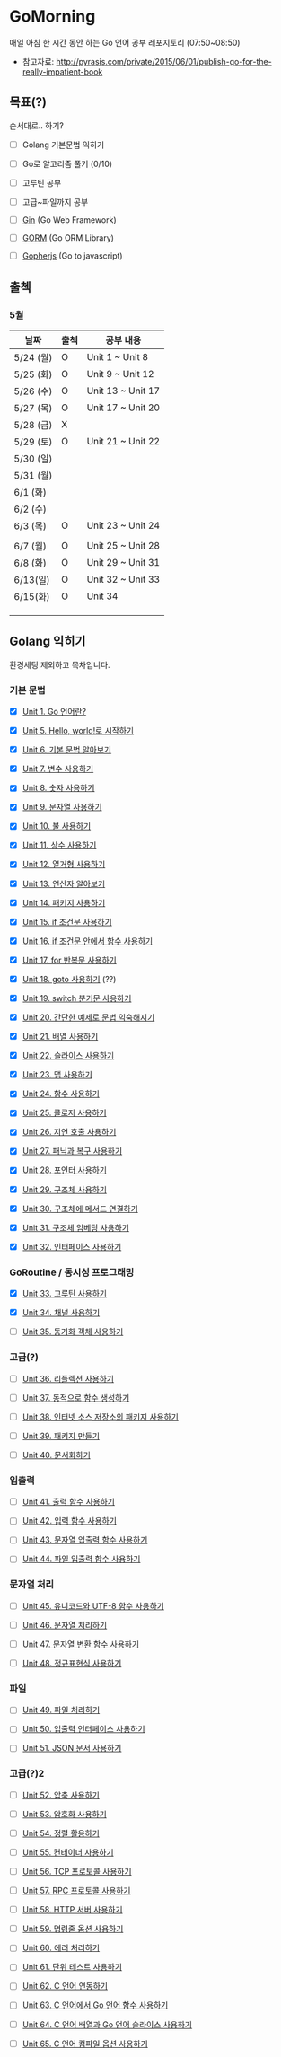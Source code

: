 # GoMorning
매일 아침 한 시간 동안 하는 Go 언어 공부 레포지토리 (07:50~08:50)

* 참고자료: http://pyrasis.com/private/2015/06/01/publish-go-for-the-really-impatient-book



## 목표(?)

순서대로.. 하기?

- [ ] Golang 기본문법 익히기
- [ ] Go로 알고리즘 풀기 (0/10)
- [ ] 고루틴 공부
- [ ] 고급~파일까지 공부
- [ ] [Gin](https://github.com/gin-gonic/gin) (Go Web Framework) 
- [ ] [GORM](https://github.com/go-gorm/gorm) (Go ORM Library)
- [ ] [Gopherjs](https://github.com/gopherjs/gopherjs) (Go to javascript)



## 출첵



### 5월

| 날짜      | 출첵 | 공부 내용         |
| --------- | ---- | ----------------- |
| 5/24 (월) | O    | Unit 1 ~ Unit 8   |
| 5/25 (화) | O    | Unit 9 ~ Unit 12  |
| 5/26 (수) | O    | Unit 13 ~ Unit 17 |
| 5/27 (목) | O    | Unit 17 ~ Unit 20 |
| 5/28 (금) | X    |                   |
| 5/29 (토) | O    | Unit 21 ~ Unit 22 |
| 5/30 (일) |      |                   |
| 5/31 (월) |      |                   |
| 6/1 (화)  |      |                   |
| 6/2 (수)  |      |                   |
| 6/3 (목)  | O    | Unit 23 ~ Unit 24 |
|           |      |                   |
| 6/7 (월)  | O    | Unit 25 ~ Unit 28 |
| 6/8 (화)  | O    | Unit 29 ~ Unit 31 |
| 6/13(일)  | O    | Unit 32 ~ Unit 33 |
| 6/15(화)  | O    | Unit 34           |
|           |      |                   |
|           |      |                   |
|           |      |                   |







## Golang 익히기

환경세팅 제외하고 목차입니다.



### 기본 문법

- [x] [Unit 1. Go 언어란?](http://pyrasis.com/book/GoForTheReallyImpatient/Unit01)
- [x] [Unit 5. Hello, world!로 시작하기](http://pyrasis.com/book/GoForTheReallyImpatient/Unit05)
- [x] [Unit 6. 기본 문법 알아보기](http://pyrasis.com/book/GoForTheReallyImpatient/Unit06)
- [x] [Unit 7. 변수 사용하기](http://pyrasis.com/book/GoForTheReallyImpatient/Unit07)
- [x] [Unit 8. 숫자 사용하기](http://pyrasis.com/book/GoForTheReallyImpatient/Unit08)
- [x] [Unit 9. 문자열 사용하기](http://pyrasis.com/book/GoForTheReallyImpatient/Unit09)
- [x] [Unit 10. 불 사용하기](http://pyrasis.com/book/GoForTheReallyImpatient/Unit10)
- [x] [Unit 11. 상수 사용하기](http://pyrasis.com/book/GoForTheReallyImpatient/Unit11)
- [x] [Unit 12. 열거형 사용하기](http://pyrasis.com/book/GoForTheReallyImpatient/Unit12)
- [x] [Unit 13. 연산자 알아보기](http://pyrasis.com/book/GoForTheReallyImpatient/Unit13)
- [x] [Unit 14. 패키지 사용하기](http://pyrasis.com/book/GoForTheReallyImpatient/Unit14)
- [x] [Unit 15. if 조건문 사용하기](http://pyrasis.com/book/GoForTheReallyImpatient/Unit15)
- [x] [Unit 16. if 조건문 안에서 함수 사용하기](http://pyrasis.com/book/GoForTheReallyImpatient/Unit16)
- [x] [Unit 17. for 반복문 사용하기](http://pyrasis.com/book/GoForTheReallyImpatient/Unit17)
- [x] [Unit 18. goto 사용하기](http://pyrasis.com/book/GoForTheReallyImpatient/Unit18) (??)
- [x] [Unit 19. switch 분기문 사용하기](http://pyrasis.com/book/GoForTheReallyImpatient/Unit19)
- [x] [Unit 20. 간단한 예제로 문법 익숙해지기](http://pyrasis.com/book/GoForTheReallyImpatient/Unit20)
- [x] [Unit 21. 배열 사용하기](http://pyrasis.com/book/GoForTheReallyImpatient/Unit21)
- [x] [Unit 22. 슬라이스 사용하기](http://pyrasis.com/book/GoForTheReallyImpatient/Unit22)
- [x] [Unit 23. 맵 사용하기](http://pyrasis.com/book/GoForTheReallyImpatient/Unit23)
- [x] [Unit 24. 함수 사용하기](http://pyrasis.com/book/GoForTheReallyImpatient/Unit24)
- [x] [Unit 25. 클로저 사용하기](http://pyrasis.com/book/GoForTheReallyImpatient/Unit25)
- [x] [Unit 26. 지연 호출 사용하기](http://pyrasis.com/book/GoForTheReallyImpatient/Unit26)
- [x] [Unit 27. 패닉과 복구 사용하기](http://pyrasis.com/book/GoForTheReallyImpatient/Unit27)
- [x] [Unit 28. 포인터 사용하기](http://pyrasis.com/book/GoForTheReallyImpatient/Unit28)
- [x] [Unit 29. 구조체 사용하기](http://pyrasis.com/book/GoForTheReallyImpatient/Unit29)
- [x] [Unit 30. 구조체에 메서드 연결하기](http://pyrasis.com/book/GoForTheReallyImpatient/Unit30)
- [x] [Unit 31. 구조체 임베딩 사용하기](http://pyrasis.com/book/GoForTheReallyImpatient/Unit31)
- [x] [Unit 32. 인터페이스 사용하기](http://pyrasis.com/book/GoForTheReallyImpatient/Unit32)



### GoRoutine / 동시성 프로그래밍

- [x] [Unit 33. 고루틴 사용하기](http://pyrasis.com/book/GoForTheReallyImpatient/Unit33)
- [x] [Unit 34. 채널 사용하기](http://pyrasis.com/book/GoForTheReallyImpatient/Unit34)
- [ ] [Unit 35. 동기화 객체 사용하기](http://pyrasis.com/book/GoForTheReallyImpatient/Unit35)



### 고급(?)

- [ ] [Unit 36. 리플렉션 사용하기](http://pyrasis.com/book/GoForTheReallyImpatient/Unit36)
- [ ] [Unit 37. 동적으로 함수 생성하기](http://pyrasis.com/book/GoForTheReallyImpatient/Unit37)
- [ ] [Unit 38. 인터넷 소스 저장소의 패키지 사용하기](http://pyrasis.com/book/GoForTheReallyImpatient/Unit38)
- [ ] [Unit 39. 패키지 만들기](http://pyrasis.com/book/GoForTheReallyImpatient/Unit39)
- [ ] [Unit 40. 문서화하기](http://pyrasis.com/book/GoForTheReallyImpatient/Unit40)



### 입출력

- [ ] [Unit 41. 출력 함수 사용하기](http://pyrasis.com/book/GoForTheReallyImpatient/Unit41)
- [ ] [Unit 42. 입력 함수 사용하기](http://pyrasis.com/book/GoForTheReallyImpatient/Unit42)
- [ ] [Unit 43. 문자열 입출력 함수 사용하기](http://pyrasis.com/book/GoForTheReallyImpatient/Unit43)
- [ ] [Unit 44. 파일 입출력 함수 사용하기](http://pyrasis.com/book/GoForTheReallyImpatient/Unit44)



### 문자열 처리

- [ ] [Unit 45. 유니코드와 UTF-8 함수 사용하기](http://pyrasis.com/book/GoForTheReallyImpatient/Unit45)
- [ ] [Unit 46. 문자열 처리하기](http://pyrasis.com/book/GoForTheReallyImpatient/Unit46)
- [ ] [Unit 47. 문자열 변환 함수 사용하기](http://pyrasis.com/book/GoForTheReallyImpatient/Unit47)
- [ ] [Unit 48. 정규표현식 사용하기](http://pyrasis.com/book/GoForTheReallyImpatient/Unit48)



### 파일

- [ ] [Unit 49. 파일 처리하기](http://pyrasis.com/book/GoForTheReallyImpatient/Unit49)
- [ ] [Unit 50. 입출력 인터페이스 사용하기](http://pyrasis.com/book/GoForTheReallyImpatient/Unit50)
- [ ] [Unit 51. JSON 문서 사용하기](http://pyrasis.com/book/GoForTheReallyImpatient/Unit51)



### 고급(?)2

- [ ] [Unit 52. 압축 사용하기](http://pyrasis.com/book/GoForTheReallyImpatient/Unit52)
- [ ] [Unit 53. 암호화 사용하기](http://pyrasis.com/book/GoForTheReallyImpatient/Unit53)
- [ ] [Unit 54. 정렬 활용하기](http://pyrasis.com/book/GoForTheReallyImpatient/Unit54)
- [ ] [Unit 55. 컨테이너 사용하기](http://pyrasis.com/book/GoForTheReallyImpatient/Unit55)
- [ ] [Unit 56. TCP 프로토콜 사용하기](http://pyrasis.com/book/GoForTheReallyImpatient/Unit56)
- [ ] [Unit 57. RPC 프로토콜 사용하기](http://pyrasis.com/book/GoForTheReallyImpatient/Unit57)
- [ ] [Unit 58. HTTP 서버 사용하기](http://pyrasis.com/book/GoForTheReallyImpatient/Unit58)
- [ ] [Unit 59. 명령줄 옵션 사용하기](http://pyrasis.com/book/GoForTheReallyImpatient/Unit59)
- [ ] [Unit 60. 에러 처리하기](http://pyrasis.com/book/GoForTheReallyImpatient/Unit60)
- [ ] [Unit 61. 단위 테스트 사용하기](http://pyrasis.com/book/GoForTheReallyImpatient/Unit61)
- [ ] [Unit 62. C 언어 연동하기](http://pyrasis.com/book/GoForTheReallyImpatient/Unit62)
- [ ] [Unit 63. C 언어에서 Go 언어 함수 사용하기](http://pyrasis.com/book/GoForTheReallyImpatient/Unit63)
- [ ] [Unit 64. C 언어 배열과 Go 언어 슬라이스 사용하기](http://pyrasis.com/book/GoForTheReallyImpatient/Unit64)
- [ ] [Unit 65. C 언어 컴파일 옵션 사용하기](http://pyrasis.com/book/GoForTheReallyImpatient/Unit65)



